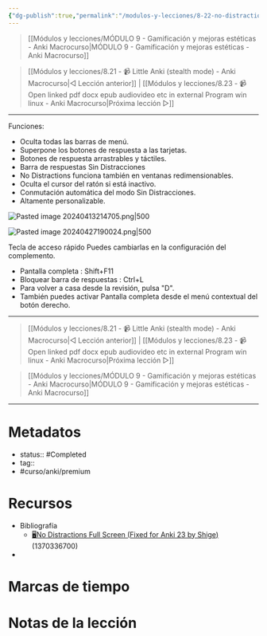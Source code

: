 ```yaml
---
{"dg-publish":true,"permalink":"/modulos-y-lecciones/8-22-no-distractions-full-screen-anki-macrocurso/","noteIcon":"","updated":"2024-05-22T13:35:17.248+02:00"}
---
```



> [[Módulos y lecciones/MÓDULO 9 - Gamificación y mejoras estéticas - Anki Macrocurso\|MÓDULO 9 - Gamificación y mejoras estéticas - Anki Macrocurso]]

> [[Módulos y lecciones/8.21 - 📹 Little Anki (stealth mode) - Anki Macrocurso\|◁ Lección anterior]] | [[Módulos y lecciones/8.23 - 📹 Open linked pdf docx epub audiovideo etc in external Program win linux - Anki Macrocurso\|Próxima lección ▷]]

---


Funciones:
- Oculta todas las barras de menú.
- Superpone los botones de respuesta a las tarjetas.
- Botones de respuesta arrastrables y táctiles.
- Barra de respuestas Sin Distracciones
- No Distractions funciona también en ventanas redimensionables.
- Oculta el cursor del ratón si está inactivo.
- Conmutación automática del modo Sin Distracciones.
- Altamente personalizable.

![Pasted image 20240413214705.png|500](/img/user/ANEXOS/Pasted%20image%2020240413214705.png)

![Pasted image 20240427190024.png|500](/img/user/ANEXOS/Pasted%20image%2020240427190024.png)



Tecla de acceso rápido
Puedes cambiarlas en la configuración del complemento.

- Pantalla completa : Shift+F11
- Bloquear barra de respuestas : Ctrl+L
- Para volver a casa desde la revisión, pulsa "D".
- También puedes activar Pantalla completa desde el menú contextual del botón derecho.


---

> [[Módulos y lecciones/8.21 - 📹 Little Anki (stealth mode) - Anki Macrocurso\|◁ Lección anterior]] | [[Módulos y lecciones/8.23 - 📹 Open linked pdf docx epub audiovideo etc in external Program win linux - Anki Macrocurso\|Próxima lección ▷]]

> [[Módulos y lecciones/MÓDULO 9 - Gamificación y mejoras estéticas - Anki Macrocurso\|MÓDULO 9 - Gamificación y mejoras estéticas - Anki Macrocurso]]

---

# Metadatos
- status:: #Completed 
- tag:: 
- #curso/anki/premium

# Recursos
- Bibliografía
	- [🖥️No Distractions Full Screen (Fixed for Anki 23 by Shige)](https://ankiweb.net/shared/info/1370336700) (1370336700)
- 

# Marcas de tiempo


# Notas de la lección
